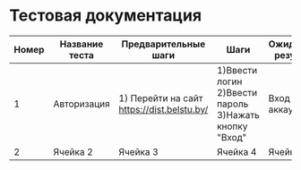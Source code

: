 # Тестовая документация
| Номер | Название теста | Предварительные шаги | Шаги     | Ожидаемый результат | Результат | Описание | Скриншот |
| ----- | -------------- | -------------------- | -------- | ------------------- | --------- | -------- | -------- |
| 1 | Авторизация | 1) Перейти на сайт https://dist.belstu.by/ | 1)Ввести логин<br>2)Ввести пароль<br>3)Нажать кнопку "Вход" | Вход в аккаунт | Успешно | - | <image src="https://picsum.photos/800/600" alt="Описание картинки"> |
| 2    | Ячейка 2    | Ячейка 3    | Ячейка 4    | Ячейка 5    | Ячейка 6    | Ячейка 7    | Ячейка 8    |
